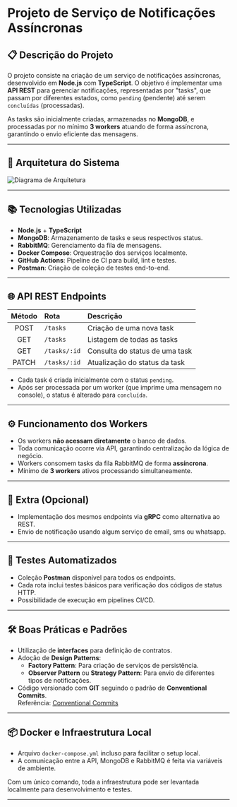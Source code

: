 # Projeto de Serviço de Notificações Assíncronas

## 📋 Descrição do Projeto

O projeto consiste na criação de um serviço de notificações assíncronas, desenvolvido em **Node.js** com **TypeScript**. O objetivo é implementar uma **API REST** para gerenciar notificações, representadas por "tasks", que passam por diferentes estados, como `pending` (pendente) até serem `concluídas` (processadas).  

As tasks são inicialmente criadas, armazenadas no **MongoDB**, e processadas por no mínimo **3 workers** atuando de forma assíncrona, garantindo o envio eficiente das mensagens.

---

## 🧩 Arquitetura do Sistema

![Diagrama de Arquitetura](https://github.com/user-attachments/assets/65e3ade4-df29-4238-8950-1c4d9861c09a)

---

## 📚 Tecnologias Utilizadas

- **Node.js** + **TypeScript**
- **MongoDB**: Armazenamento de tasks e seus respectivos status.
- **RabbitMQ**: Gerenciamento da fila de mensagens.
- **Docker Compose**: Orquestração dos serviços localmente.
- **GitHub Actions**: Pipeline de CI para build, lint e testes.
- **Postman**: Criação de coleção de testes end-to-end.

---

## 🌐 API REST Endpoints

| Método | Rota            | Descrição                          |
|:------:|:-----------------|:----------------------------------|
| POST   | `/tasks`         | Criação de uma nova task          |
| GET    | `/tasks`         | Listagem de todas as tasks        |
| GET    | `/tasks/:id`     | Consulta do status de uma task    |
| PATCH  | `/tasks/:id`     | Atualização do status da task     |

- Cada task é criada inicialmente com o status `pending`.
- Após ser processada por um worker (que imprime uma mensagem no console), o status é alterado para `concluída`.

---

## ⚙️ Funcionamento dos Workers

- Os workers **não acessam diretamente** o banco de dados.
- Toda comunicação ocorre via API, garantindo centralização da lógica de negócio.
- Workers consomem tasks da fila RabbitMQ de forma **assíncrona**.
- Mínimo de **3 workers** ativos processando simultaneamente.

---

## 🚀 Extra (Opcional)

- Implementação dos mesmos endpoints via **gRPC** como alternativa ao REST.
- Envio de notificação usando algum serviço de email, sms ou whatsapp.

---

## 🧪 Testes Automatizados

- Coleção **Postman** disponível para todos os endpoints.
- Cada rota inclui testes básicos para verificação dos códigos de status HTTP.
- Possibilidade de execução em pipelines CI/CD.

---

## 🛠️ Boas Práticas e Padrões

- Utilização de **interfaces** para definição de contratos.
- Adoção de **Design Patterns**:
  - **Factory Pattern**: Para criação de serviços de persistência.
  - **Observer Pattern** ou **Strategy Pattern**: Para envio de diferentes tipos de notificações.
- Código versionado com **GIT** seguindo o padrão de **Conventional Commits**.  
  Referência: [Conventional Commits](https://medium.com/linkapi-solutions/conventional-commits-pattern-3778d1a1e657)

---

## 📦 Docker e Infraestrutura Local

- Arquivo `docker-compose.yml` incluso para facilitar o setup local.
- A comunicação entre a API, MongoDB e RabbitMQ é feita via variáveis de ambiente.

Com um único comando, toda a infraestrutura pode ser levantada localmente para desenvolvimento e testes.

---

